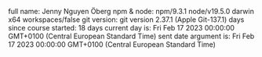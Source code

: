 
full name: Jenny Nguyen Öberg
npm & node: npm/9.3.1 node/v19.5.0 darwin x64 workspaces/false
git version: git version 2.37.1 (Apple Git-137.1)
days since course started: 18 days
current day is: Fri Feb 17 2023 00:00:00 GMT+0100 (Central European Standard Time)
sent date argument is: Fri Feb 17 2023 00:00:00 GMT+0100 (Central European Standard Time)
